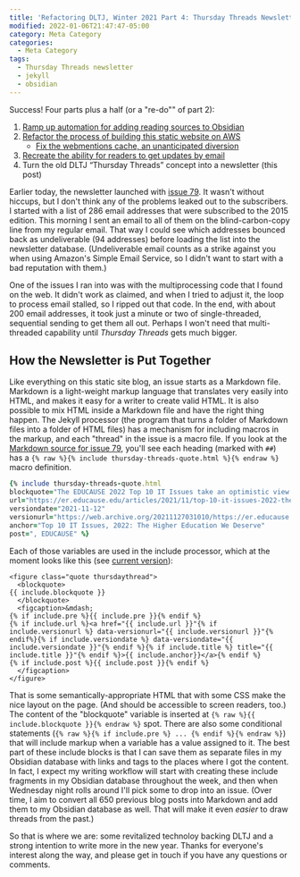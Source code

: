 ```yaml
---
title: 'Refactoring DLTJ, Winter 2021 Part 4: Thursday Threads Newsletter Launches'
modified: 2022-01-06T21:47:47-05:00
category: Meta Category
categories:
  - Meta Category
tags:
  - Thursday Threads newsletter
  - jekyll
  - obsidian
---
```

Success! 
Four parts plus a half (or a "re-do"" of part 2):

1. [Ramp up automation for adding reading sources to Obsidian]({filename}/2021-12-29-obsidian-journaling)
2. [Refactor the process of building this static website on AWS]({filename}/2021-12-30-aws-amplify-jekyll)
	* [Fix the webmentions cache, an unanticipated diversion]({filename}/2021-12-31-fixing-webmentions)
3. [Recreate the ability for readers to get updates by email]({filename}/2022-01-05-newsletter-launching)
4. Turn the old DLTJ “Thursday Threads” concept into a newsletter (this post)

Earlier today, the newsletter launched with [issue 79]({filename}/2022-01-06-issue-79-educause-tech-social-media-regulation-apollo-11-at-50). 
It wasn't without hiccups, but I don't think any of the problems leaked out to the subscribers. 
I started with a list of 286 email addresses that were subscribed to the 2015 edition. 
This morning I sent an email to all of them on the blind-carbon-copy line from my regular email. 
That way I could see which addresses bounced back as undeliverable (94 addresses) before loading the list into the newsletter database. 
(Undeliverable email counts as a strike against you when using Amazon's Simple Email Service, so I didn't want to start with a bad reputation with them.)

One of the issues I ran into was with the multiprocessing code that I found on the web. 
It didn't work as claimed, and when I tried to adjust it, the loop to process email stalled, so I ripped out that code. 
In the end, with about 200 email addresses, it took just a minute or two of single-threaded, sequential sending to get them all out. 
Perhaps I won't need that multi-threaded capability until _Thursday Threads_ gets much bigger.

## How the Newsletter is Put Together

Like everything on this static site blog, an issue starts as a Markdown file. 
Markdown is a light-weight markup language that translates very easily into HTML, and makes it easy for a writer to create valid HTML. 
It is also possible to mix HTML inside a Markdown file and have the right thing happen. 
The Jekyll processor (the program that turns a folder of Markdown files into a folder of HTML files) has a mechanism for including macros in the markup, and each "thread" in the issue is a macro file. 
If you look at the [Markdown source for issue 79](https://raw.githubusercontent.com/dltj/dltj-blog/master/_posts/2022-01-06-issue-79-educause-tech-social-media-regulation-apollo-11-at-50.markdown), you'll see each heading (marked with `##`) has a `{% raw %}{% include thursday-threads-quote.html %}{% endraw %}` macro definition.

```ruby
{% include thursday-threads-quote.html
blockquote="The EDUCAUSE 2022 Top 10 IT Issues take an optimistic view of how technology can help make the higher education we deserve—through a shared transformational vision and strategy for the institution, a recognition of the need to place students’ success at the center, and a sustainable business model that has redefined 'the campus.'" 
url="https://er.educause.edu/articles/2021/11/top-10-it-issues-2022-the-higher-education-we-deserve" 
versiondate="2021-11-12"
versionurl="https://web.archive.org/20211127031010/https://er.educause.edu/articles/2021/11/top-10-it-issues-2022-the-higher-education-we-deserve"
anchor="Top 10 IT Issues, 2022: The Higher Education We Deserve" 
post=", EDUCAUSE" %}
```

Each of those variables are used in the include processor, which at the moment looks like this (see [current version](https://github.com/dltj/dltj-blog/blob/master/_includes/thursday-threads-quote.html)):

```liquid
<figure class="quote thursdaythread">
  <blockquote>
{{ include.blockquote }}
  </blockquote>
  <figcaption>&mdash;
{% if include.pre %}{{ include.pre }}{% endif %}
{% if include.url %}<a href="{{ include.url }}"{% if include.versionurl %} data-versionurl="{{ include.versionurl }}"{% endif%}{% if include.versiondate %} data-versiondate="{{ include.versiondate }}"{% endif %}{% if include.title %} title="{{ include.title }}"{% endif %}>{{ include.anchor}}</a>{% endif %}
{% if include.post %}{{ include.post }}{% endif %}
  </figcaption>
</figure>
```

That is some semantically-appropriate HTML that with some CSS make the nice layout on the page. 
(And should be accessible to screen readers, too.) 
The content of the "blockquote" variable is inserted at `{% raw %}{{ include.blockquote }}{% endraw %}` spot. 
There are also some conditional statements (`{% raw %}{% if include.pre %} ... {% endif %}{% endraw %}`) that will include markup when a variable has a value assigned to it. 
The best part of these include blocks is that I can save them as separate files in my Obsidian database with links and tags to the places where I got the content. 
In fact, I expect my writing workflow will start with creating these include fragments in my Obsidian database throughout the week, and then when Wednesday night rolls around I'll pick some to drop into an issue. 
(Over time, I aim to convert all 650 previous blog posts into Markdown and add them to my Obsidian database as well.  That will make it even _easier_ to draw threads from the past.) 

So that is where we are: some revitalized technoloy backing DLTJ and a strong intention to write more in the new year. 
Thanks for everyone's interest along the way, and please get in touch if you have any questions or comments.